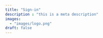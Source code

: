 ```yaml
---
title: "Sign-in"
description : "this is a meta description"
images:
  - "images/logo.png"
draft: false
---
```

